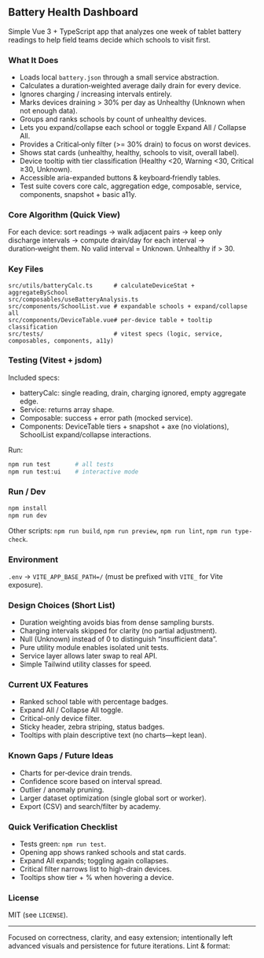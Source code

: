 #
## Battery Health Dashboard

Simple Vue 3 + TypeScript app that analyzes one week of tablet battery readings to help field teams decide which schools to visit first.

### What It Does
- Loads local `battery.json` through a small service abstraction.
- Calculates a duration‑weighted average daily drain for every device.
- Ignores charging / increasing intervals entirely.
- Marks devices draining > 30% per day as Unhealthy (Unknown when not enough data).
- Groups and ranks schools by count of unhealthy devices.
- Lets you expand/collapse each school or toggle Expand All / Collapse All.
- Provides a Critical‑only filter (>= 30% drain) to focus on worst devices.
- Shows stat cards (unhealthy, healthy, schools to visit, overall label).
- Device tooltip with tier classification (Healthy <20, Warning <30, Critical ≥30, Unknown).
- Accessible aria-expanded buttons & keyboard‑friendly tables.
- Test suite covers core calc, aggregation edge, composable, service, components, snapshot + basic a11y.

### Core Algorithm (Quick View)
For each device: sort readings -> walk adjacent pairs -> keep only discharge intervals -> compute drain/day for each interval -> duration‑weight them. No valid interval = Unknown. Unhealthy if > 30.

### Key Files
```
src/utils/batteryCalc.ts      # calculateDeviceStat + aggregateBySchool
src/composables/useBatteryAnalysis.ts
src/components/SchoolList.vue # expandable schools + expand/collapse all
src/components/DeviceTable.vue# per‑device table + tooltip classification
src/tests/                    # vitest specs (logic, service, composables, components, a11y)
```

### Testing (Vitest + jsdom)
Included specs:
- batteryCalc: single reading, drain, charging ignored, empty aggregate edge.
- Service: returns array shape.
- Composable: success + error path (mocked service).
- Components: DeviceTable tiers + snapshot + axe (no violations), SchoolList expand/collapse interactions.

Run:
```bash
npm run test       # all tests
npm run test:ui    # interactive mode
```

### Run / Dev
```bash
npm install
npm run dev
```
Other scripts: `npm run build`, `npm run preview`, `npm run lint`, `npm run type-check`.

### Environment
`.env` -> `VITE_APP_BASE_PATH=/` (must be prefixed with `VITE_` for Vite exposure).

### Design Choices (Short List)
- Duration weighting avoids bias from dense sampling bursts.
- Charging intervals skipped for clarity (no partial adjustment).
- Null (Unknown) instead of 0 to distinguish “insufficient data”.
- Pure utility module enables isolated unit tests.
- Service layer allows later swap to real API.
- Simple Tailwind utility classes for speed.

### Current UX Features
- Ranked school table with percentage badges.
- Expand All / Collapse All toggle.
- Critical-only device filter.
- Sticky header, zebra striping, status badges.
- Tooltips with plain descriptive text (no charts—kept lean).

### Known Gaps / Future Ideas
- Charts for per‑device drain trends.
- Confidence score based on interval spread.
- Outlier / anomaly pruning.
- Larger dataset optimization (single global sort or worker).
- Export (CSV) and search/filter by academy.

### Quick Verification Checklist
- Tests green: `npm run test`.
- Opening app shows ranked schools and stat cards.
- Expand All expands; toggling again collapses.
- Critical filter narrows list to high-drain devices.
- Tooltips show tier + % when hovering a device.

### License
MIT (see `LICENSE`).

---
Focused on correctness, clarity, and easy extension; intentionally left advanced visuals and persistence for future iterations.
Lint & format:

```bash

